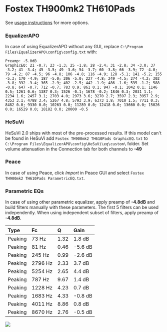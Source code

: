 # Fostex TH900mk2 TH610Pads
See [usage instructions](https://github.com/jaakkopasanen/AutoEq#usage) for more options.

### EqualizerAPO
In case of using EqualizerAPO without any GUI, replace `C:\Program Files\EqualizerAPO\config\config.txt`
with:
```
Preamp: -5.0dB
GraphicEQ: 21 -0.7; 23 -1.3; 25 -1.8; 28 -2.4; 31 -2.8; 34 -3.0; 37 -3.2; 41 -3.4; 45 -3.5; 49 -3.6; 54 -3.7; 60 -3.8; 66 -3.9; 72 -4.0; 79 -4.2; 87 -4.5; 96 -4.8; 106 -4.8; 116 -4.9; 128 -5.1; 141 -5.2; 155 -5.3; 170 -4.9; 187 -5.0; 206 -5.0; 227 -4.8; 249 -4.5; 274 -4.2; 302 -3.8; 332 -3.4; 365 -2.9; 402 -2.5; 442 -1.9; 486 -1.6; 535 -1.2; 588 -0.8; 647 -0.7; 712 -0.7; 783 0.9; 861 0.1; 947 -0.1; 1042 0.1; 1146 0.5; 1261 0.6; 1387 0.3; 1526 -0.1; 1678 -0.2; 1846 0.3; 2031 1.1; 2234 1.6; 2457 3.1; 2703 4.0; 2973 3.6; 3270 2.7; 3597 2.3; 3957 2.9; 4353 3.1; 4788 3.4; 5267 4.8; 5793 3.9; 6373 1.8; 7010 1.5; 7711 0.3; 8482 0.0; 9330 0.0; 10263 0.0; 11289 0.0; 12418 0.0; 13660 0.0; 15026 0.0; 16529 0.0; 18182 0.0; 20000 -0.5
```

### HeSuVi
HeSuVi 2.0 ships with most of the pre-processed results. If this model can't be found in HeSuVi add
`Fostex TH900mk2 TH610Pads GraphicEQ.txt` to `C:\Program Files\EqualizerAPO\config\HeSuVi\eq\custom\` folder.
Set volume attenuation in the Connection tab for both channels to **-49**

### Peace
In case of using Peace, click *Import* in Peace GUI and select `Fostex TH900mk2 TH610Pads ParametricEQ.txt`.

### Parametric EQs
In case of using other parametric equalizer, apply preamp of **-4.8dB** and build filters manually
with these parameters. The first 5 filters can be used independently.
When using independent subset of filters, apply preamp of **-4.8dB**.

| Type    | Fc      |    Q | Gain    |
|:--------|:--------|:-----|:--------|
| Peaking | 73 Hz   | 1.32 | 1.8 dB  |
| Peaking | 81 Hz   | 0.46 | -5.6 dB |
| Peaking | 245 Hz  | 0.99 | -2.6 dB |
| Peaking | 2796 Hz | 2.33 | 3.7 dB  |
| Peaking | 5254 Hz | 2.65 | 4.4 dB  |
| Peaking | 787 Hz  | 9.67 | 1.4 dB  |
| Peaking | 1228 Hz | 4.23 | 0.7 dB  |
| Peaking | 1683 Hz | 4.33 | -0.8 dB |
| Peaking | 4011 Hz | 8.86 | 0.8 dB  |
| Peaking | 8670 Hz | 2.76 | -0.5 dB |

![](https://raw.githubusercontent.com/jaakkopasanen/AutoEq/master/results/innerfidelity/sbaf-serious/Fostex%20TH900mk2%20TH610Pads/Fostex%20TH900mk2%20TH610Pads.png)